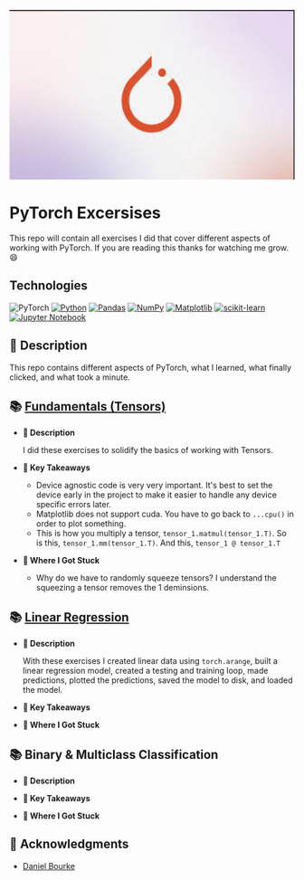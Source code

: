 <p align="center">
   <img src="https://github.com/AishaEvering/PyTorch_Exercises/blob/main/header_2.png" alt="Face Verfication" width="600" height="300">
</p>

# PyTorch Excersises

This repo will contain all exercises I did that cover different aspects of working with PyTorch.  If you are reading this thanks for watching me grow. 😄

## Technologies
![PyTorch](https://img.shields.io/badge/PyTorch-%23EE4C2C.svg?style=for-the-badge&logo=PyTorch&logoColor=white)
[![Python](https://img.shields.io/badge/python-3670A0?style=for-the-badge&logo=python&logoColor=ffdd54)](https://www.python.org/)
[![Pandas](https://img.shields.io/badge/pandas-%23150458.svg?style=for-the-badge&logo=pandas&logoColor=white)](https://pandas.pydata.org/)
[![NumPy](https://img.shields.io/badge/numpy-%23013243.svg?style=for-the-badge&logo=numpy&logoColor=white)](https://numpy.org/)
[![Matplotlib](https://img.shields.io/badge/Matplotlib-%23ffffff.svg?style=for-the-badge&logo=Matplotlib&logoColor=black)](https://matplotlib.org/)
[![scikit-learn](https://img.shields.io/badge/scikit--learn-%23F7931E.svg?style=for-the-badge&logo=scikit-learn&logoColor=white)](https://scikit-learn.org/stable/)
[![Jupyter Notebook](https://img.shields.io/badge/jupyter-%23FA0F00.svg?style=for-the-badge&logo=jupyter&logoColor=white)](https://jupyter.org/)

## 📃 Description

This repo contains different aspects of PyTorch, what I learned, what finally clicked, and what took a minute.
  
## 📚 [Fundamentals (Tensors)](https://github.com/AishaEvering/PyTorch_Exercises/blob/main/00_pytorch_fundamentals_exercises.ipynb)
   * **📄 Description**

     I did these exercises to solidify the basics of working with Tensors.
     
   * **🔑 Key Takeaways**
     * Device agnostic code is very very important.  It's best to set the device early in the project to make it easier to handle any device specific errors later.
     * Matplotlib does not support cuda.  You have to go back to `...cpu()` in order to plot something.
     *  This is how you multiply a tensor, `tensor_1.matmul(tensor_1.T)`.  So is this, `tensor_1.mm(tensor_1.T)`. And this, `tensor_1 @ tensor_1.T`

   * **😤 Where I Got Stuck**
      * Why do we have to randomly squeeze tensors?  I understand the squeezing a tensor removes the 1 deminsions.

## 📚 [Linear Regression](https://github.com/AishaEvering/PyTorch_Exercises/blob/main/01_pytorch_workflow_exercises.ipynb)
   * **📄 Description**

     With these exercises I created linear data using `torch.arange`, built a linear regression model, created a testing and training loop, made predictions, plotted the predictions, saved the model to disk, and loaded the model.

   * **🔑 Key Takeaways**

   * **😤 Where I Got Stuck**

## 📚 Binary & Multiclass Classification
   * **📄 Description**

   * **🔑 Key Takeaways**

   * **😤 Where I Got Stuck**

## 🙏 Acknowledgments

* [Daniel Bourke](https://github.com/mrdbourke)
